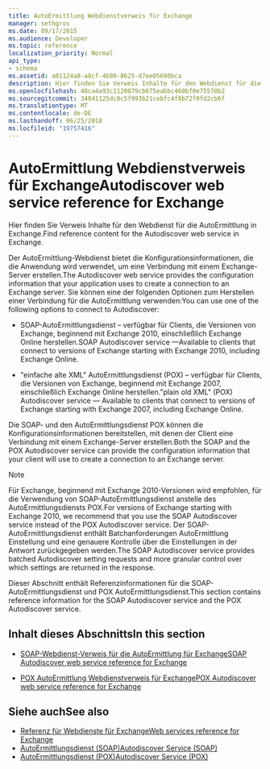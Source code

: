 ```yaml
---
title: AutoErmittlung Webdienstverweis für Exchange
manager: sethgros
ms.date: 09/17/2015
ms.audience: Developer
ms.topic: reference
localization_priority: Normal
api_type:
- schema
ms.assetid: a01124a8-a8cf-4b80-8625-d7ee05690bca
description: Hier finden Sie Verweis Inhalte für den Webdienst für die AutoErmittlung in Exchange.
ms.openlocfilehash: 48ca4a93c2120079cb675eabbc460bf0e75570b2
ms.sourcegitcommit: 34041125dc8c5f993b21cebfc4f8b72f0fd2cb6f
ms.translationtype: MT
ms.contentlocale: de-DE
ms.lasthandoff: 06/25/2018
ms.locfileid: "19757416"
---
```

# <a name="autodiscover-web-service-reference-for-exchange"></a><span data-ttu-id="18c1e-103">AutoErmittlung Webdienstverweis für Exchange</span><span class="sxs-lookup"><span data-stu-id="18c1e-103">Autodiscover web service reference for Exchange</span></span>

<span data-ttu-id="18c1e-104">Hier finden Sie Verweis Inhalte für den Webdienst für die AutoErmittlung in Exchange.</span><span class="sxs-lookup"><span data-stu-id="18c1e-104">Find reference content for the Autodiscover web service in Exchange.</span></span>
  
<span data-ttu-id="18c1e-105">Der AutoErmittlung-Webdienst bietet die Konfigurationsinformationen, die die Anwendung wird verwendet, um eine Verbindung mit einem Exchange-Server erstellen.</span><span class="sxs-lookup"><span data-stu-id="18c1e-105">The Autodiscover web service provides the configuration information that your application uses to create a connection to an Exchange server.</span></span> <span data-ttu-id="18c1e-106">Sie können eine der folgenden Optionen zum Herstellen einer Verbindung für die AutoErmittlung verwenden:</span><span class="sxs-lookup"><span data-stu-id="18c1e-106">You can use one of the following options to connect to Autodiscover:</span></span>
  
- <span data-ttu-id="18c1e-107">SOAP-AutoErmittlungsdienst – verfügbar für Clients, die Versionen von Exchange, beginnend mit Exchange 2010, einschließlich Exchange Online herstellen.</span><span class="sxs-lookup"><span data-stu-id="18c1e-107">SOAP Autodiscover service —Available to clients that connect to versions of Exchange starting with Exchange 2010, including Exchange Online.</span></span>
    
- <span data-ttu-id="18c1e-108">"einfache alte XML" AutoErmittlungsdienst (POX) – verfügbar für Clients, die Versionen von Exchange, beginnend mit Exchange 2007, einschließlich Exchange Online herstellen.</span><span class="sxs-lookup"><span data-stu-id="18c1e-108">"plain old XML" (POX) Autodiscover service — Available to clients that connect to versions of Exchange starting with Exchange 2007, including Exchange Online.</span></span> 
    
<span data-ttu-id="18c1e-109">Die SOAP- und den AutoErmittlungsdienst POX können die Konfigurationsinformationen bereitstellen, mit denen der Client eine Verbindung mit einem Exchange-Server erstellen.</span><span class="sxs-lookup"><span data-stu-id="18c1e-109">Both the SOAP and the POX Autodiscover service can provide the configuration information that your client will use to create a connection to an Exchange server.</span></span>
  
> [!NOTE]
> <span data-ttu-id="18c1e-110">Für Exchange, beginnend mit Exchange 2010-Versionen wird empfohlen, für die Verwendung von SOAP-AutoErmittlungsdienst anstelle des AutoErmittlungsdiensts POX.</span><span class="sxs-lookup"><span data-stu-id="18c1e-110">For versions of Exchange starting with Exchange 2010, we recommend that you use the SOAP Autodiscover service instead of the POX Autodiscover service.</span></span> <span data-ttu-id="18c1e-111">Der SOAP-AutoErmittlungsdienst enthält Batchanforderungen AutoErmittlung Einstellung und eine genauere Kontrolle über die Einstellungen in der Antwort zurückgegeben werden.</span><span class="sxs-lookup"><span data-stu-id="18c1e-111">The SOAP Autodiscover service provides batched Autodiscover setting requests and more granular control over which settings are returned in the response.</span></span> 
  
<span data-ttu-id="18c1e-112">Dieser Abschnitt enthält Referenzinformationen für die SOAP-AutoErmittlungsdienst und POX AutoErmittlungsdienst.</span><span class="sxs-lookup"><span data-stu-id="18c1e-112">This section contains reference information for the SOAP Autodiscover service and the POX Autodiscover service.</span></span>
  
## <a name="in-this-section"></a><span data-ttu-id="18c1e-113">Inhalt dieses Abschnitts</span><span class="sxs-lookup"><span data-stu-id="18c1e-113">In this section</span></span>
<span data-ttu-id="18c1e-114"><a name="bk_InThisSection"> </a></span><span class="sxs-lookup"><span data-stu-id="18c1e-114"></span></span>

- [<span data-ttu-id="18c1e-115">SOAP-Webdienst-Verweis für die AutoErmittlung für Exchange</span><span class="sxs-lookup"><span data-stu-id="18c1e-115">SOAP Autodiscover web service reference for Exchange</span></span>](soap-autodiscover-web-service-reference-for-exchange.md)
    
- [<span data-ttu-id="18c1e-116">POX AutoErmittlung Webdienstverweis für Exchange</span><span class="sxs-lookup"><span data-stu-id="18c1e-116">POX Autodiscover web service reference for Exchange</span></span>](pox-autodiscover-web-service-reference-for-exchange.md)
    
## <a name="see-also"></a><span data-ttu-id="18c1e-117">Siehe auch</span><span class="sxs-lookup"><span data-stu-id="18c1e-117">See also</span></span>

- [<span data-ttu-id="18c1e-118">Referenz für Webdienste für Exchange</span><span class="sxs-lookup"><span data-stu-id="18c1e-118">Web services reference for Exchange</span></span>](web-services-reference-for-exchange.md)
- [<span data-ttu-id="18c1e-119">AutoErmittlungsdienst (SOAP)</span><span class="sxs-lookup"><span data-stu-id="18c1e-119">Autodiscover Service (SOAP)</span></span>](http://msdn.microsoft.com/library/e24d1a1f-0d20-4bd9-ae4c-9112ecacea78%28Office.15%29.aspx)
- [<span data-ttu-id="18c1e-120">AutoErmittlungsdienst (POX)</span><span class="sxs-lookup"><span data-stu-id="18c1e-120">Autodiscover Service (POX)</span></span>](http://msdn.microsoft.com/library/13c54de3-a91c-4424-8732-99dd8f2162ec%28Office.15%29.aspx)
    

